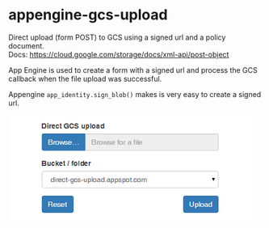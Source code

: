 # appengine-gcs-upload
Direct upload (form POST) to GCS using a signed url and a policy document.  
  Docs: https://cloud.google.com/storage/docs/xml-api/post-object

App Engine is used to create a form with a signed url and process the GCS callback when the file upload was successful.

Appengine `app_identity.sign_blob()` makes is very easy to create a signed url. 

![example](/static/direct-gcs-upload.png)
